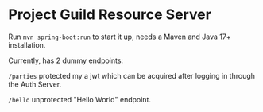 # Project Guild Resource Server

Run `mvn spring-boot:run` to start it up, needs a Maven and Java 17+ installation.

Currently, has 2 dummy endpoints:

`/parties` protected my a jwt which can be acquired after logging in through the Auth Server.

`/hello` unprotected "Hello World" endpoint.